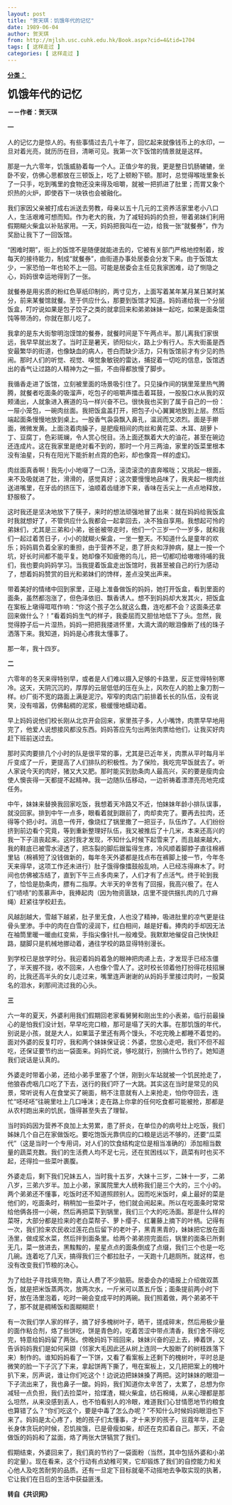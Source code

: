 ```yaml
---
layout: post
title: "贺天琪：饥饿年代的记忆"
date: 1989-06-04
author: 贺天琪
from: http://mjlsh.usc.cuhk.edu.hk/Book.aspx?cid=4&tid=1704
tags: [ 这样走过 ]
categories: [ 这样走过 ]
---
```


<div style="margin: 15px 10px 10px 0px;">
 <div>
  <span id="ctl00_ContentPlaceHolder1_chapter1_SubjectLabel" style="font-weight:bold;text-decoration:underline;">
   分类：
  </span>
 </div>
 <p>
  <strong>
   <font size="5">
    饥饿年代的记忆
   </font>
  </strong>
 </p>
 <p>
  <strong>
   －－作者：贺天琪
  </strong>
 </p>
 <p>
  <strong>
   一
  </strong>
 </p>
 <p>
  人的记忆力是惊人的。有些事情过去几十年了，回忆起来就像钱币上的水印，一旦对着光亮，就历历在目，清晰可见。我第一次下饭馆的情景就是这样。
 </p>
 <p>
  那是一九六零年，饥饿威胁着每一个人。正值少年的我，更是整日饥肠辘辘，坐卧不安，仿佛心思都放在三顿饭上，吃了上顿盼下顿。那时，总觉得喉咙里象长了一只手，吃到嘴里的食物还没来得及咀嚼，就被一把抓进了肚里；而胃又象个炽热的火炉，即使吞下一块铁也会被融化。
 </p>
 <p>
  我们家因父亲被打成右派送去劳教，母亲以五十几元的工资养活家里老小八口人，生活艰难可想而知。作为老大的我，为了减轻妈妈的负担，带着弟妹们利用假期糊火柴盒以补贴家用。一天，妈妈把我叫在一边，给我一张“就餐券”，作为奖励让我下了一回饭馆。
 </p>
 <p>
  “困难时期”，街上的饭馆不是随便就能进去的，它被有关部门严格地控制着，按每天的接待能力，制成“就餐券”，由街道办事处居委会分发下来。由于饭馆太少，一家恐怕一年也轮不上一回。可能是居委会主任见我家困难，动了恻隐之心，妈妈很幸运地得到了一张。
 </p>
 <p>
  就餐券是用劣质的粉红色草纸印制的，两寸见方，上面写着某年某月某日某时某分，前来某餐馆就餐。至于供应什么，那要到饭馆才知道。妈妈递给我一个分层饭盒，叮咛说如果是包子饺子之类的就拿回来和弟弟妹妹一起吃，如果是面条馄饨等带汤的，你就在那儿吃了。
 </p>
 <p>
  我拿的是东大街黎明泡馍馆的餐券，就餐时间是下午两点半。那儿离我们家很远，我早早就出发了。当时正是暑天，骄阳似火，路上少有行人。东大街虽是西安最繁华的街道，也像缺血的病人，苍白而缺少活力，只有饭馆前才有少见的热闹。那时人们的听觉、视觉、嗅觉象敏锐的雷达，捕捉着一切吃的信息，饭馆透出的香气让过路的人精神为之一振，不由得都放慢了脚步。
 </p>
 <p>
  我循香走进了饭馆，立刻被里面的场景吸引住了。只见操作间的锅里笼里热气腾腾，就餐者吃面条的吸溜声，吃包子的咀嚼声擂击着耳鼓，一股股口水从我的双颊涌出，人就象进入赛道的马一样兴奋不已。很快我也买到了属于自己的一份：一屉小笼包，一碗肉丝面。我把饭盒盖打开，把包子小心翼翼地放到上层。然后端起面条慢慢地放到桌上。一股香气袅袅飘入鼻孔，温润而又浓烈。面是手擀面，微微发黄。上面浇着肉臊子，是肥瘦相间的肉丝和黄花菜、木耳、胡萝卜丁、豆腐丁，色彩斑斓，令人赏心悦目。汤上面还飘着大大的油花，甚至在碗边还连成片。这在我家里是绝对看不到的，那时一个月三两油，家里的饭菜里根本没有油星，只有在阳光下能折射点霓的色彩，却也像霓一样的虚幻。
 </p>
 <p>
  肉丝面真香啊！我先小小地啜了一口汤，滚烫滚烫的直奔喉咙；又挑起一根面，来不及吸就进了肚，滑滑的，感觉真好；这次要慢慢地品味了，我夹起一根肉丝送进嘴里，在牙齿的挤压下，油顺着齿缝渗下来，香味在舌尖上一点点地释放，舒服极了。
 </p>
 <p>
  这时我还是坚决地放下了筷子，来时的想法顽强地冒了出来：就在妈妈给我饭盒时我就想好了，不管供应什么我都会一起拿回去，决不独自享用。我想起可怜的弟妹们，尤其是三弟和小弟，爸爸被带走时，他们一个三岁一个一岁多，就和我们一起过着苦日子，小小的就糊火柴盒，一坐一整天。不知道什么是童年的欢乐；妈妈肩负着全家的重担，由于营养不足，患了肝炎和浮肿病，腿上一按一个坑，好长时间都不能平复。她却像不知疲倦的鸟儿，把一切都叨给嗷嗷待哺的我们，我也要向妈妈学习。当我提着饭盒走出饭馆时，我甚至被自己的行为感动了，想着妈妈赞赏的目光和弟妹们的馋样，差点没笑出声来。
 </p>
 <p>
  带着美好的情绪中回到家里，正碰上准备做饭的妈妈，她打开饭盒，看到里面的面条，虽然都泡涨了，但色泽依旧、飘香诱人。想不到妈妈却大发其火，把饭盒在案板上墩得哐哐作响：“你这个孩子怎么就这么蠢，连吃都不会？这面条还拿回来做什么？！”看着妈妈生气的样子，我委屈而又胆怯地低下了头。忽然，我觉得脖子后一片湿热，妈妈一把把我搂进怀里，大滴大滴的眼泪像断了线的珠子洒落下来。我知道，妈妈是心疼我太懂事了。
 </p>
 <p>
  那一年，我十四岁。
 </p>
 <p>
  <strong>
   二
  </strong>
 </p>
 <p>
  六零年的冬天来得特别早，或者是人们难以摄入足够的卡路里，反正觉得特别寒冷。这天，天阴沉沉的，厚厚的云层低低的压在头上，风吹在人的脸上象刀割一样。纱厂街不宽的路面上满是泥泞。窄窄的肉店门前排着长长的队伍，没有说笑，没有喧嚣，仿佛黏稠的泥浆，极缓慢地蠕动着。
 </p>
 <p>
  早上妈妈说他们校长刚从北京开会回来，家里孩子多，人小嘴馋，肉票早早地用完了，他爱人说想接风都没东西。妈妈答应先匀出两张肉票给他们，让我买好肉赶下班前送过去。
 </p>
 <p>
  那时买肉要排几个小时的队是很平常的事，尤其是已近年关，肉票从平时每月半斤变成了一斤，更提高了人们排队的积极性。为了保险，我吃完早饭就去了。听人家说今天的肉好，猪又大又肥。那时能买到肋条肉人最高兴，买的要是瘦肉会使人懊丧得一天都提不起精神。我一边随队伍移动，一边祈祷着漂漂亮亮地完成任务。
 </p>
 <p>
  中午，妹妹来替换我回家吃饭，我想着天冷路又不近，怕妹妹年龄小排队误事，就没回家。排到中午一点多，眼看着就到跟前了，肉却卖完了。要再去拉肉，还得等个把小时。消息一传开，像烧红了锅里撒了一把豆子，队伍炸了。人们纷纷挤到前边看个究竟，等到重新整理好队伍，我又被推后了十几米，本来还高兴的我一下子沮丧起来。这时我才发现，不知什么时候下起雪来了，而且越来越大，我的鞋底已被雪水浸透了，把冻裂的脚后跟蜇得生疼，冷风顺着脚脖子直往棉裤里钻（棉裤短了没钱做新的，每年冬天外婆都是找点布在裤脚上接一节，今年冬天来得早，这项工作还未进行）肚子饿得像擂鼓般乱响，人已经冻得麻木了。时间也仿佛被冻结了，直到下午三点多肉来了，人们才有了点活气。终于轮到我了，恰恰是肋条肉，膘有二指厚。大半天的辛苦有了回报，我高兴极了。在人们“啧啧”的羡慕声中，我捧起肉（因为物资匮缺，店里不提供捆扎肉的几寸麻绳）赶紧往学校赶去。
 </p>
 <p>
  风越刮越大，雪越下越紧，肚子里无食，人也没了精神，吸进肚里的凉气更是往骨头里渗。手中的肉在白雪的浸润下，红白相间，越是好看。捧肉的手却因无法在袖筒里暖一暖由红变紫，手指尖像针扎一般难受。我默默地催促自己快快赶路，腿脚只是机械地挪动着，通往学校的路显得特别漫长。
 </p>
 <p>
  到学校已是放学时分。我迎着妈妈着急的眼神把肉递上去，才发现手已经冻僵了，半天握不拢，收不回来，人也像个雪人了。这时校长领着他打扮得花枝招展的，比我还高半头的女儿走过来，嘴里连声谢谢的从妈妈手里接过肉时，一股莫名的泪水，刹那间流过我的心头。
 </p>
 <p>
  <strong>
   三
  </strong>
 </p>
 <p>
  六一年的夏天，外婆利用我们假期回老家看舅舅和刚出生的小表弟，临行前最操心的是怕我们没计划，早早吃完口粮，那可是塌了天的大事。在那饥饿的年代，别说是小孩，就是大人，如果篮子里还有两个馒头，不吃完晚上都睡不着觉的。面对外婆的反复叮咛，我和两个妹妹保证说：外婆，您放心走吧，我们不但不超吃，还保证要节约出一袋面来。妈妈忙说，够吃就行，别搞什么节约了。她知道我们说话是认真的。
 </p>
 <p>
  外婆走时带着小弟，还给小弟手里塞了个饼，刚到火车站就被一个饥民抢走了，他狼吞虎咽几口吃了下去，送行的我们吓了一大跳。其实这在当时是常见的风景，常听说有人在食堂买了碗面，稍不注意就有人上来抢走，怕你夺回去，连忙“呸呸呸”往碗里吐上几口唾沫；走在路上你拿的任何吃食都可能被抢，那都是从农村跑出来的饥民，饿得甚至失去了理智。
 </p>
 <p>
  当时妈妈因为营养不良加上太劳累，患了肝炎，在单位办的病号灶上吃饭，我们姊妹几个自己在家做饭吃。要吃饱饭光靠供应的口粮是远远不够的，还要“瓜菜代”（这是当时一个专用词，对人们的饮食结构定位是相当准确的）添加相当数量的蔬菜充数。我们的生活费人均不足七元，还在贫困线以下，蔬菜有时也买不起，还得捡一些菜叶裹腹。
 </p>
 <p>
  外婆走后，剩下我们兄妹五人，当时我十五岁，大妹十三岁，二妹十一岁，二弟八岁，三弟六岁半。加上小弟，家属院里大人统称我们是三个大的，三个小的。两个弟弟还不懂事，吃饭时还不知道照顾别人。因而吃米饭时，桌上最好的菜是他们的，吃面条时，稍稍加一些菜叶子，他们就会闹起来。所以在吃面条时常常给他俩各捞一小碗，然后再把菜下到锅里，我们三个大的吃汤面。那是什么样的菜呀，大部分都是捡来的老白菜帮子、萝卜缨子、红薯藤上摘下的叶柄。记得有一次，我们捡来农民收过莲花白后留下的老叶子，黑青黑青的，妹妹把它放在面汤里，做成浆水菜，然后拌到面条里。给两个弟弟捞完面后，锅里的面条已所剩无几，菜一放进去，黑黢黢的，星星点点的面条倒成了点缀，我们三个也是一吃几碗。连着吃了几天，搞得我们三个都拉肚子，一天跑十几趟厕所。就这样，也没有改变我们节粮的决心。
 </p>
 <p>
  为了给肚子寻找填充物，真让人费了不少脑筋。居委会办的墙报上介绍做双蒸饭，就是把米饭蒸两次，放两次水，一斤米可以蒸五斤饭；面条提前两小时下好，放在汤里泡着，吃时一碗会变成平时的两碗。我们照着做，两个弟弟不干了，那不就是稠稀饭和面糊糊麽！
 </p>
 <p>
  有一次我们学人家的样子，摘了好多槐树叶子，晒干，搓成碎末，然后用极少量的面作粘合剂，烙了些饼吃，饼是青色的，吃着苦涩中带点清香，我们舍不得吃完，特意给妈妈留了两张。傍晚妈妈下班回来，妹妹兴奋的迎上去，捧着饼，又告诉妈妈我们是如何采撷（邻家大毛因此还从树上连同一大股断了的树枝跌落下来）制作的。谁知妈妈看了一下饼，又看了看案板上还剩下的槐树叶，平时总是微笑的脸一下子沉了下来，拿起饼两下撕了，甩在案板上，又几把把案上的槐叶扒下来，厉声说，谁让你们吃这个！边说边把妹妹搡了两把。这时妹妹的眼泪一下子流出来了，我也鼻子一酸。妈妈，我们知道你太辛苦了，太累了，总想为你减轻一点负担，我们去捡菜叶，拾煤渣，糊火柴盒，纺石棉绳，从来心理都是那么坦然，从来没感到丢人，也不怕看别人的冷眼，难道我们心甘情愿地节约粮食也算错了么？“你们吃这个，要是中毒了怎么办呢？”不知什么时候妈妈眼泪也下来了。妈妈是太心疼了，她的孩子们太懂事，才十来岁的孩子，豆蔻年华，正是长身体贪玩的时候，忍饥挨饿，已是骨瘦如柴，却还在克扣着自己。那天，不会做饭的妈妈和了盆面，烙了两张大饼犒赏了我们。
 </p>
 <p>
  假期结束，外婆回来了，我们真的节约了一袋面粉（当然，其中包括外婆和小弟的定量）。现在看来，这个行动有点幼稚可笑，它却锻炼了我们的自控能力和关心他人及吃苦耐劳的品质。还有一旦定下目标就毫不动摇地去争取实现的执著，它让我们在日后的生活中获益匪浅。
  <br/>
 </p>
 <p>
  <strong>
   转自《共识网》
  </strong>
 </p>
</div>

